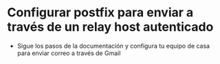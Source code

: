 # Configurar postfix para enviar a través de un relay host autenticado

* Sigue los pasos de la documentación y configura tu equipo de casa para enviar correo a través de Gmail
